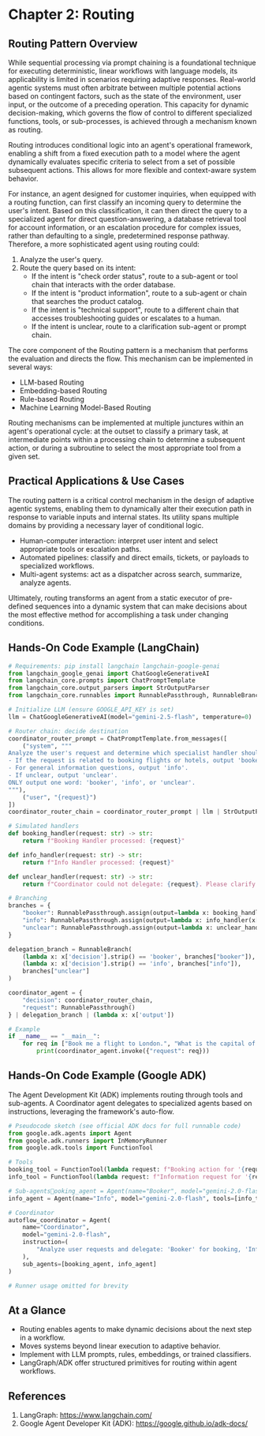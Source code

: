 # Chapter 2: Routing

## Routing Pattern Overview

While sequential processing via prompt chaining is a foundational technique for executing deterministic, linear workflows with language models, its applicability is limited in scenarios requiring adaptive responses. Real-world agentic systems must often arbitrate between multiple potential actions based on contingent factors, such as the state of the environment, user input, or the outcome of a preceding operation. This capacity for dynamic decision-making, which governs the flow of control to different specialized functions, tools, or sub-processes, is achieved through a mechanism known as routing.

Routing introduces conditional logic into an agent's operational framework, enabling a shift from a fixed execution path to a model where the agent dynamically evaluates specific criteria to select from a set of possible subsequent actions. This allows for more flexible and context-aware system behavior.

For instance, an agent designed for customer inquiries, when equipped with a routing function, can first classify an incoming query to determine the user's intent. Based on this classification, it can then direct the query to a specialized agent for direct question-answering, a database retrieval tool for account information, or an escalation procedure for complex issues, rather than defaulting to a single, predetermined response pathway. Therefore, a more sophisticated agent using routing could:

1. Analyze the user's query.
2. Route the query based on its intent:
   - If the intent is "check order status", route to a sub-agent or tool chain that interacts with the order database.
   - If the intent is "product information", route to a sub-agent or chain that searches the product catalog.
   - If the intent is "technical support", route to a different chain that accesses troubleshooting guides or escalates to a human.
   - If the intent is unclear, route to a clarification sub-agent or prompt chain.

The core component of the Routing pattern is a mechanism that performs the evaluation and directs the flow. This mechanism can be implemented in several ways:

- LLM-based Routing
- Embedding-based Routing
- Rule-based Routing
- Machine Learning Model-Based Routing

Routing mechanisms can be implemented at multiple junctures within an agent's operational cycle: at the outset to classify a primary task, at intermediate points within a processing chain to determine a subsequent action, or during a subroutine to select the most appropriate tool from a given set.

## Practical Applications & Use Cases

The routing pattern is a critical control mechanism in the design of adaptive agentic systems, enabling them to dynamically alter their execution path in response to variable inputs and internal states. Its utility spans multiple domains by providing a necessary layer of conditional logic.

- Human-computer interaction: interpret user intent and select appropriate tools or escalation paths.
- Automated pipelines: classify and direct emails, tickets, or payloads to specialized workflows.
- Multi-agent systems: act as a dispatcher across search, summarize, analyze agents.

Ultimately, routing transforms an agent from a static executor of pre-defined sequences into a dynamic system that can make decisions about the most effective method for accomplishing a task under changing conditions.

## Hands-On Code Example (LangChain)

```python
# Requirements: pip install langchain langchain-google-genai
from langchain_google_genai import ChatGoogleGenerativeAI
from langchain_core.prompts import ChatPromptTemplate
from langchain_core.output_parsers import StrOutputParser
from langchain_core.runnables import RunnablePassthrough, RunnableBranch

# Initialize LLM (ensure GOOGLE_API_KEY is set)
llm = ChatGoogleGenerativeAI(model="gemini-2.5-flash", temperature=0)

# Router chain: decide destination
coordinator_router_prompt = ChatPromptTemplate.from_messages([
    ("system", """
Analyze the user's request and determine which specialist handler should process it.
- If the request is related to booking flights or hotels, output 'booker'.
- For general information questions, output 'info'.
- If unclear, output 'unclear'.
ONLY output one word: 'booker', 'info', or 'unclear'.
"""),
    ("user", "{request}")
])
coordinator_router_chain = coordinator_router_prompt | llm | StrOutputParser()

# Simulated handlers
def booking_handler(request: str) -> str:
    return f"Booking Handler processed: {request}"

def info_handler(request: str) -> str:
    return f"Info Handler processed: {request}"

def unclear_handler(request: str) -> str:
    return f"Coordinator could not delegate: {request}. Please clarify."

# Branching
branches = {
    "booker": RunnablePassthrough.assign(output=lambda x: booking_handler(x['request']['request'])),
    "info": RunnablePassthrough.assign(output=lambda x: info_handler(x['request']['request'])),
    "unclear": RunnablePassthrough.assign(output=lambda x: unclear_handler(x['request']['request'])),
}

delegation_branch = RunnableBranch(
    (lambda x: x['decision'].strip() == 'booker', branches["booker"]),
    (lambda x: x['decision'].strip() == 'info', branches["info"]),
    branches["unclear"]
)

coordinator_agent = {
    "decision": coordinator_router_chain,
    "request": RunnablePassthrough()
} | delegation_branch | (lambda x: x['output'])

# Example
if __name__ == "__main__":
    for req in ["Book me a flight to London.", "What is the capital of Italy?", "Tell me about quantum physics."]:
        print(coordinator_agent.invoke({"request": req}))
```

## Hands-On Code Example (Google ADK)

The Agent Development Kit (ADK) implements routing through tools and sub-agents. A Coordinator agent delegates to specialized agents based on instructions, leveraging the framework's auto-flow.

```python
# Pseudocode sketch (see official ADK docs for full runnable code)
from google.adk.agents import Agent
from google.adk.runners import InMemoryRunner
from google.adk.tools import FunctionTool

# Tools
booking_tool = FunctionTool(lambda request: f"Booking action for '{request}' simulated.")
info_tool = FunctionTool(lambda request: f"Information request for '{request}' simulated.")

# Sub-agentsooking_agent = Agent(name="Booker", model="gemini-2.0-flash", tools=[booking_tool])
info_agent = Agent(name="Info", model="gemini-2.0-flash", tools=[info_tool])

# Coordinator
autoflow_coordinator = Agent(
    name="Coordinator",
    model="gemini-2.0-flash",
    instruction=(
        "Analyze user requests and delegate: 'Booker' for booking, 'Info' for others."
    ),
    sub_agents=[booking_agent, info_agent]
)

# Runner usage omitted for brevity
```

## At a Glance

- Routing enables agents to make dynamic decisions about the next step in a workflow.
- Moves systems beyond linear execution to adaptive behavior.
- Implement with LLM prompts, rules, embeddings, or trained classifiers.
- LangGraph/ADK offer structured primitives for routing within agent workflows.

## References

1. LangGraph: https://www.langchain.com/
2. Google Agent Developer Kit (ADK): https://google.github.io/adk-docs/
